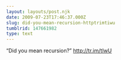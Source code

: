 ```yaml
---
layout: layouts/post.njk
date: 2009-07-23T17:46:37.000Z
slug: did-you-mean-recursion-httptrimtiwu
tumblrid: 147661982
type: text
---
```

<p>&ldquo;Did you mean recursion?&rdquo; <a href="http://tr.im/tIwU">http://tr.im/tIwU</a></p>

